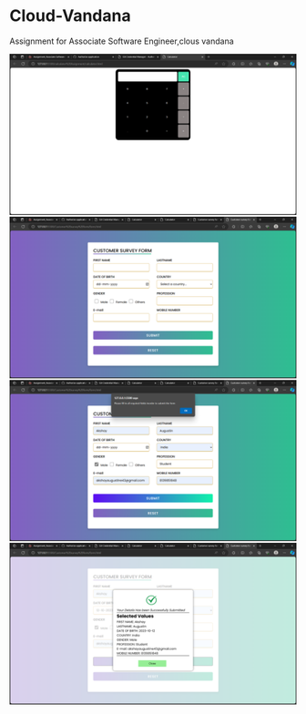# Cloud-Vandana
Assignment for  Associate Software Engineer,clous vandana

![Alt text](/calculator.png "Calculator image")
![Alt text](/form1.png "form image")
![Alt text](/form2.png "validation form image")
![Alt text](/form3.png "form image after submitting")





